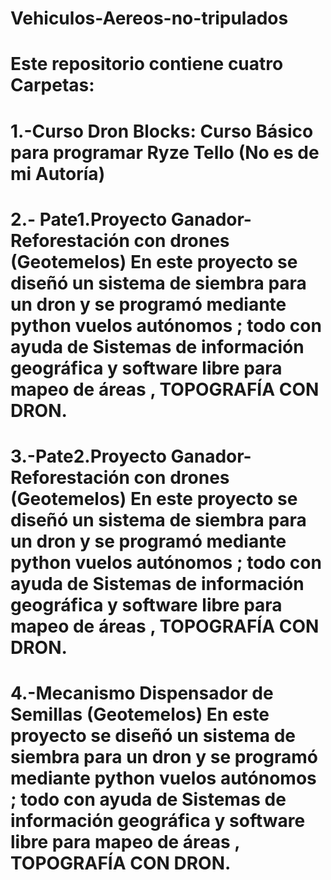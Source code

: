 # Vehiculos-Aereos-no-tripulados
# Este repositorio contiene cuatro Carpetas:
# 1.-Curso Dron Blocks: Curso Básico para programar Ryze Tello (No es de mi Autoría)
# 2.- Pate1.Proyecto Ganador-Reforestación con drones (Geotemelos) En este proyecto se diseñó un sistema de siembra para un dron y se programó mediante python vuelos autónomos ;  todo con ayuda de Sistemas de información geográfica y software libre para mapeo de áreas , TOPOGRAFÍA CON DRON.
# 3.-Pate2.Proyecto Ganador-Reforestación con drones (Geotemelos) En este proyecto se diseñó un sistema de siembra para un dron y se programó mediante python vuelos autónomos ;  todo con ayuda de Sistemas de información geográfica y software libre para mapeo de áreas , TOPOGRAFÍA CON DRON.
# 4.-Mecanismo Dispensador de Semillas (Geotemelos) En este proyecto se diseñó un sistema de siembra para un dron y se programó mediante python vuelos autónomos ;  todo con ayuda de Sistemas de información geográfica y software libre para mapeo de áreas , TOPOGRAFÍA CON DRON.
